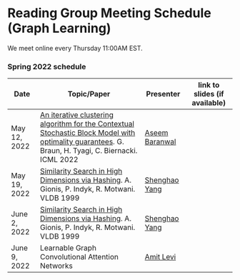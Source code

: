 # Reading Group Meeting Schedule (Graph Learning)

We meet online every Thursday 11:00AM EST.

### Spring 2022 schedule

| Date | Topic/Paper | Presenter | link to slides (if available) | 
| ----------- | ----------- | ----------- | ----------- |
| May 12, 2022 | [An iterative clustering algorithm for the Contextual Stochastic Block Model with optimality guarantees](https://arxiv.org/pdf/2112.10467.pdf). G. Braun, H. Tyagi, C. Biernacki. ICML 2022 | [Aseem Baranwal](https://aseemrb.me) | |
| May 19, 2022 | [Similarity Search in High Dimensions via Hashing](https://www.vldb.org/conf/1999/P49.pdf). A. Gionis, P. Indyk, R. Motwani. VLDB 1999 | [Shenghao Yang](https://cs.uwaterloo.ca/~s286yang/) | |
| June 2, 2022 | [Similarity Search in High Dimensions via Hashing](https://www.vldb.org/conf/1999/P49.pdf). A. Gionis, P. Indyk, R. Motwani. VLDB 1999 | [Shenghao Yang](https://cs.uwaterloo.ca/~s286yang/) | |
| June 9, 2022 | Learnable Graph Convolutional Attention Networks | [Amit Levi](https://sites.google.com/view/amit-levi/home) | |
